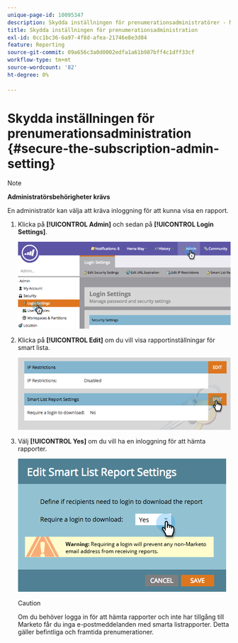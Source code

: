 ```yaml
---
unique-page-id: 10095347
description: Skydda inställningen för prenumerationsadministratörer - Marketo Docs - produktdokumentation
title: Skydda inställningen för prenumerationsadministration
exl-id: 0cc1bc36-6a97-4f8d-afea-21746e8e3d84
feature: Reporting
source-git-commit: 09a656c3a0d0002edfa1a61b987bff4c1dff33cf
workflow-type: tm+mt
source-wordcount: '82'
ht-degree: 0%

---
```


# Skydda inställningen för prenumerationsadministration {#secure-the-subscription-admin-setting}

>[!NOTE]
>
>**Administratörsbehörigheter krävs**

En administratör kan välja att kräva inloggning för att kunna visa en rapport.

1. Klicka på **[!UICONTROL Admin]** och sedan på **[!UICONTROL Login Settings]**.

   ![](assets/image2015-4-29-12-3a46-3a14.png)

1. Klicka på **[!UICONTROL Edit]** om du vill visa rapportinställningar för smart lista.

   ![](assets/image2015-4-29-12-3a50-3a50.png)

1. Välj **[!UICONTROL Yes]** om du vill ha en inloggning för att hämta rapporter.

   ![](assets/image2015-4-29-12-3a53-3a7.png)

   >[!CAUTION]
   >
   >Om du behöver logga in för att hämta rapporter och inte har tillgång till Marketo får du inga e-postmeddelanden med smarta listrapporter. Detta gäller befintliga och framtida prenumerationer.
